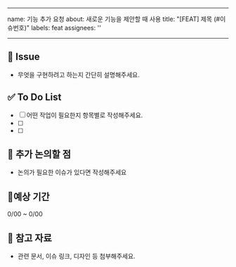 <!--- 
❗️ 이슈 제목은 아래의 형식을 맞춰주세요 
- [CHORE] : 동작에 영향 없는 코드 or 변경 없는 변경사항(주석 추가 등) or 파일명, 폴더명 수정 or 파일, 폴더 삭제 or 디렉토리 구조 변경
- [FEAT] : 새로운 기능 구현
- [ADD] : Feat 이외의 부수적인 코드 추가, 라이브러리 추가, 새로운 파일 생성
- [FIX] : 코드 수정, 버그/오류 해결
- [DEL] : 쓸모없는 코드 삭제
- [DOCS] : README나 WIKI 등의 문서 수정
- [REFACTOR] : 전면 수정, 코드 리팩토링
- [MERGE]: 다른 브랜치와 병합
-->
---
name: 기능 추가 요청
about: 새로운 기능을 제안할 때 사용
title: "[FEAT] 제목 (#이슈번호)"
labels: feat
assignees: ''

---
## 📌 Issue
- 무엇을 구현하려고 하는지 간단히 설명해주세요.


## ✅ To Do List
- [ ] 어떤 작업이 필요한지 항목별로 작성해주세요.
- [ ] 
- [ ]

## 🤔 추가 논의할 점
- 논의가 필요한 이슈가 있다면 작성해주세요

## 📆예상 기간
0/00 ~ 0/00

## 🔗 참고 자료
- 관련 문서, 이슈 링크, 디자인 등 첨부해주세요.